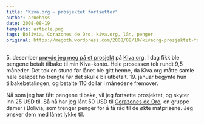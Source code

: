```yaml
---
title: "Kiva.org – prosjektet fortsetter"
author: arnehass
date: 2008-08-19
template: article.pug
tags: Bolivia, Corazones de Oro, kiva.org, lån, penger
original: https://megoth.wordpress.com/2008/08/19/kivaorg-prosjektet-fortsetter/
---
```


<p>5. desember <a href="http://megoth.wordpress.com/2007/12/05/kivaorg-lan-penger-til-de-som-trenger-det/">prøvde jeg meg på et prosjekt</a> på <a href="http://kiva.org/">Kiva.org</a>. I dag fikk ble pengene betalt tilbake til min Kiva-konto. Hele prosessen tok rundt 9,5 måneder. Det tok en stund før lånet ble gitt henne, da Kiva.org måtte samle hele beløpet ho trengte før det skulle bli utbetalt.&nbsp;19. januar begynte hun tilbakebetalingen, og betalte 110 dollar i månedene fremover.</p>
<p>Nå som jeg har fått pengene tilbake, vil jeg fortsette prosjektet, og skyter inn 25 USD til. Så nå har jeg lånt 50 USD til&nbsp;<a href="http://www.kiva.org/app.php?page=businesses&amp;action=about&amp;id=58095">Corazones de Oro</a>, en gruppe damer i Bolivia, som trenger penger for å få råd til de økte matprisene. Jeg ønsker dem med lånet lykke til.</p>
